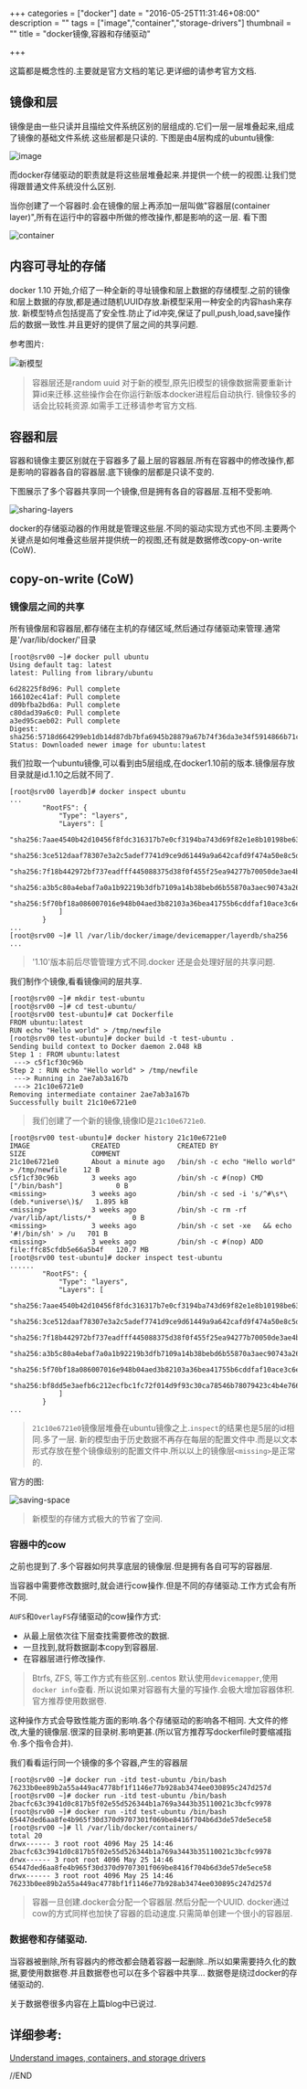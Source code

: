 +++
categories = ["docker"]
date = "2016-05-25T11:31:46+08:00"
description = ""
tags = ["image","container","storage-drivers"]
thumbnail = ""
title = "docker镜像,容器和存储驱动"

+++

这篇都是概念性的.主要就是官方文档的笔记.更详细的请参考官方文档.

<!--more-->

## 镜像和层
镜像是由一些只读并且描绘文件系统区别的层组成的.它们一层一层堆叠起来,组成了镜像的基础文件系统.这些层都是只读的.
下图是由4层构成的ubuntu镜像:

![image](https://docs.docker.com/engine/userguide/storagedriver/images/image-layers.jpg)

而docker存储驱动的职责就是将这些层堆叠起来.并提供一个统一的视图.让我们觉得跟普通文件系统没什么区别.

当你创建了一个容器时.会在镜像的层上再添加一层叫做"容器层(container layer)",所有在运行中的容器中所做的修改操作,都是影响的这一层. 看下图

![container](https://docs.docker.com/engine/userguide/storagedriver/images/container-layers.jpg)

## 内容可寻址的存储

docker 1.10 开始,介绍了一种全新的寻址镜像和层上数据的存储模型.之前的镜像和层上数据的存放,都是通过随机UUID存放.新模型采用一种安全的内容hash来存放.
新模型特点包括提高了安全性.防止了id冲突,保证了pull,push,load,save操作后的数据一致性.并且更好的提供了层之间的共享问题.

参考图片:

![新模型](https://docs.docker.com/engine/userguide/storagedriver/images/container-layers-cas.jpg)

> 容器层还是random uuid
> 对于新的模型,原先旧模型的镜像数据需要重新计算id来迁移.这些操作会在你运行新版本docker进程后自动执行.
> 镜像较多的话会比较耗资源.如需手工迁移请参考官方文档.

## 容器和层

容器和镜像主要区别就在于容器多了最上层的容器层.所有在容器中的修改操作,都是影响的容器各自的容器层.底下镜像的层都是只读不变的.

下图展示了多个容器共享同一个镜像,但是拥有各自的容器层.互相不受影响.

![sharing-layers](https://docs.docker.com/engine/userguide/storagedriver/images/sharing-layers.jpg)

docker的存储驱动器的作用就是管理这些层.不同的驱动实现方式也不同.主要两个关键点是如何堆叠这些层并提供统一的视图,还有就是数据修改copy-on-write (CoW).

## copy-on-write (CoW)

### 镜像层之间的共享

所有镜像层和容器层,都存储在主机的存储区域,然后通过存储驱动来管理.通常是'/var/lib/docker/'目录

```
[root@srv00 ~]# docker pull ubuntu
Using default tag: latest
latest: Pulling from library/ubuntu

6d28225f8d96: Pull complete
166102ec41af: Pull complete
d09bfba2bd6a: Pull complete
c80dad39a6c0: Pull complete
a3ed95caeb02: Pull complete
Digest: sha256:5718d664299eb1db14d87db7bfa6945b28879a67b74f36da3e34f5914866b71c
Status: Downloaded newer image for ubuntu:latest
```

我们拉取一个ubuntu镜像,可以看到由5层组成,在docker1.10前的版本.镜像层存放目录就是id.1.10之后就不同了.

```
[root@srv00 layerdb]# docker inspect ubuntu
...
        "RootFS": {
            "Type": "layers",
            "Layers": [
                "sha256:7aae4540b42d10456f8fdc316317b7e0cf3194ba743d69f82e1e8b10198be63c",
                "sha256:3ce512daaf78307e3a2c5adef7741d9ce9d61449a9a642cafd9f474a50e8c5d0",
                "sha256:7f18b442972bf737eadfff445088375d38f0f455f25ea94277b70050de3ae4b1",
                "sha256:a3b5c80a4ebaf7a0a1b92219b3dfb7109a14b38bebd6b55870a3aec90743a263",
                "sha256:5f70bf18a086007016e948b04aed3b82103a36bea41755b6cddfaf10ace3c6ef"
            ]
        }
...
[root@srv00 ~]# ll /var/lib/docker/image/devicemapper/layerdb/sha256
...
```

> '1.10'版本前后尽管管理方式不同.docker 还是会处理好层的共享问题.

我们制作个镜像,看看镜像间的层共享.

```
[root@srv00 ~]# mkdir test-ubuntu
[root@srv00 ~]# cd test-ubuntu/
[root@srv00 test-ubuntu]# cat Dockerfile
FROM ubuntu:latest
RUN echo "Hello world" > /tmp/newfile
[root@srv00 test-ubuntu]# docker build -t test-ubuntu .
Sending build context to Docker daemon 2.048 kB
Step 1 : FROM ubuntu:latest
 ---> c5f1cf30c96b
Step 2 : RUN echo "Hello world" > /tmp/newfile
 ---> Running in 2ae7ab3a167b
 ---> 21c10e6721e0
Removing intermediate container 2ae7ab3a167b
Successfully built 21c10e6721e0
```

> 我们创建了一个新的镜像,镜像ID是`21c10e6721e0`.

```
[root@srv00 test-ubuntu]# docker history 21c10e6721e0
IMAGE               CREATED              CREATED BY                                      SIZE                COMMENT
21c10e6721e0        About a minute ago   /bin/sh -c echo "Hello world" > /tmp/newfile    12 B
c5f1cf30c96b        3 weeks ago          /bin/sh -c #(nop) CMD ["/bin/bash"]             0 B
<missing>           3 weeks ago          /bin/sh -c sed -i 's/^#\s*\(deb.*universe\)$/   1.895 kB
<missing>           3 weeks ago          /bin/sh -c rm -rf /var/lib/apt/lists/*          0 B
<missing>           3 weeks ago          /bin/sh -c set -xe   && echo '#!/bin/sh' > /u   701 B
<missing>           3 weeks ago          /bin/sh -c #(nop) ADD file:ffc85cfdb5e66a5b4f   120.7 MB
[root@srv00 test-ubuntu]# docker inspect test-ubuntu
......
        "RootFS": {
            "Type": "layers",
            "Layers": [
                "sha256:7aae4540b42d10456f8fdc316317b7e0cf3194ba743d69f82e1e8b10198be63c",
                "sha256:3ce512daaf78307e3a2c5adef7741d9ce9d61449a9a642cafd9f474a50e8c5d0",
                "sha256:7f18b442972bf737eadfff445088375d38f0f455f25ea94277b70050de3ae4b1",
                "sha256:a3b5c80a4ebaf7a0a1b92219b3dfb7109a14b38bebd6b55870a3aec90743a263",
                "sha256:5f70bf18a086007016e948b04aed3b82103a36bea41755b6cddfaf10ace3c6ef",
                "sha256:bf8dd5e3aefb6c212ecfbc1fc72f014d9f93c30ca78546b78079423c4b4e7665"
            ]
        }
...
```

>  `21c10e6721e0`镜像层堆叠在ubuntu镜像之上.`inspect`的结果也是5层的id相同.多了一层.
> 新的模型由于历史数据不再存在每层的配置文件中.而是以文本形式存放在整个镜像级别的配置文件中.所以以上的镜像层`<missing>`是正常的.

官方的图:

![saving-space](https://docs.docker.com/engine/userguide/storagedriver/images/saving-space.jpg)

> 新模型的存储方式极大的节省了空间.

### 容器中的cow

之前也提到了.多个容器如何共享底层的镜像层.但是拥有各自可写的容器层.

当容器中需要修改数据时,就会进行cow操作.但是不同的存储驱动.工作方式会有所不同.

`AUFS`和`OverlayFS`存储驱动的cow操作方式:

- 从最上层依次往下层查找需要修改的数据.
- 一旦找到,就将数据副本copy到容器层.
- 在容器层进行修改操作.

> Btrfs, ZFS, 等工作方式有些区别..centos 默认使用`devicemapper`,使用`docker info`查看.
> 所以说如果对容器有大量的写操作.会极大增加容器体积.官方推荐使用数据卷.

这种操作方式会导致性能方面的影响.各个存储驱动的影响各不相同.
大文件的修改,大量的镜像层.很深的目录树.影响更甚.(所以官方推荐写dockerfile时要缩减指令.多个指令合并).

我们看看运行同一个镜像的多个容器,产生的容器层

```
[root@srv00 ~]# docker run -itd test-ubuntu /bin/bash
76233b0ee89b2a55a449ac4778bf1f1146e77b928ab3474ee030895c247d257d
[root@srv00 ~]# docker run -itd test-ubuntu /bin/bash
2bacfc63c3941d0c817b5f02e55d526344b1a769a3443b35110021c3bcfc9978
[root@srv00 ~]# docker run -itd test-ubuntu /bin/bash
65447ded6aa8fe4b965f30d370d9707301f069be8416f704b6d3de57de5ece58
[root@srv00 ~]# ll /var/lib/docker/containers/
total 20
drwx------ 3 root root 4096 May 25 14:46 2bacfc63c3941d0c817b5f02e55d526344b1a769a3443b35110021c3bcfc9978
drwx------ 3 root root 4096 May 25 14:46 65447ded6aa8fe4b965f30d370d9707301f069be8416f704b6d3de57de5ece58
drwx------ 3 root root 4096 May 25 14:46 76233b0ee89b2a55a449ac4778bf1f1146e77b928ab3474ee030895c247d257d
```

> 容器一旦创建.docker会分配一个容器层.然后分配一个UUID.
> docker通过cow的方式同样也加快了容器的启动速度.只需简单创建一个很小的容器层.

### 数据卷和存储驱动.

当容器被删除,所有容器内的修改都会随着容器一起删除..所以如果需要持久化的数据,要使用数据卷.并且数据卷也可以在多个容器中共享...
数据卷是绕过docker的存储驱动的.

关于数据卷很多内容在上篇blog中已说过.

## 详细参考:
[Understand images, containers, and storage drivers](https://docs.docker.com/engine/userguide/storagedriver/imagesandcontainers/)

//END

